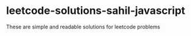 # leetcode-solutions-sahil-javascript
These are simple and readable solutions for leetcode problems
